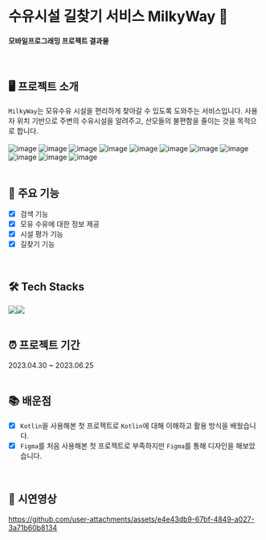 # 수유시설 길찾기 서비스 MilkyWay 🍼
#### 모바일프로그래밍 프로젝트 결과물
<br/>

## 🖥️ 프로젝트 소개
`MilkyWay`는 모유수유 시설을 편리하게 찾아갈 수 있도록 도와주는 서비스입니다.
사용자 위치 기반으로 주변의 수유시설을 알려주고, 산모들의 불편함을 줄이는 것을 목적으로 합니다.
<br/><br/>
![image](https://github.com/user-attachments/assets/6e7323a0-67cc-4693-89b7-ec6b059ac841)
![image](https://github.com/user-attachments/assets/0c911227-2da9-412d-9eb2-ca58b55394fa)
![image](https://github.com/user-attachments/assets/9de8ace9-d64f-4d90-bdee-f25c6933a2bc)
![image](https://github.com/user-attachments/assets/8f35bf12-ab9a-406a-bd2a-636765cc915f)
![image](https://github.com/user-attachments/assets/5e51b82f-76ef-4904-9744-52cb23263386)
![image](https://github.com/user-attachments/assets/1d3d732e-0984-436a-b071-8e990499aab5)
![image](https://github.com/user-attachments/assets/72ddbde7-1628-4b7f-9af5-09dc95775c41)
![image](https://github.com/user-attachments/assets/c195e13d-c751-4048-ba99-b149fa1b3569)
![image](https://github.com/user-attachments/assets/1a2b706f-de1c-4ac1-b14c-11044a1d1d4f)
![image](https://github.com/user-attachments/assets/2a805e25-6101-46f7-9ee1-f18ca2c50995)
![image](https://github.com/user-attachments/assets/8f623d23-92ef-4fca-85b8-48ff4b34a4ae)
<br/><br/>

## 📌 주요 기능
- [x] 검색 기능
- [x] 모유 수유에 대한 정보 제공
- [x] 시설 평가 기능
- [x] 길찾기 기능

<br/>

## 🛠️ Tech Stacks
<div style="display:flex; flex-direction:row;">
  <img src="https://img.shields.io/badge/Kotlin-7F52FF?style=flat&logo=kotlin&logoColor=white">
  <img src="https://img.shields.io/badge/Spring-6DB33F?style=flat&logo=Spring&logoColor=white"/>
</div>
<br/>

## ⏰ 프로젝트 기간
2023.04.30 ~ 2023.06.25
<br/><br/>

## 📚 배운점
- [x] `Kotlin`을 사용해본 첫 프로젝트로 `Kotlin`에 대해 이해하고 활용 방식을 배웠습니다.
- [x] `Figma`를 처음 사용해본 첫 프로젝트로 부족하지만 `Figma`를 통해 디자인을 해보았습니다.
<br/>

## 🎥 시연영상
https://github.com/user-attachments/assets/e4e43db9-67bf-4849-a027-3a71b60b8134


